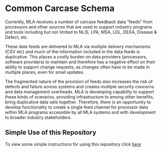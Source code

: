 # Common Carcase Schema

Currently, MLA receives a number of carcase feedback data “feeds” from processors and other sources that are used to support industry programs and tools including but not limited to NLIS, LPA, MSA, LDL, DEXA, Disease & Defect, etc.

These data feeds are delivered to MLA via multiple delivery mechanisms (CSV etc) and much of the information included in the data feeds is duplicative. This places a costly burden on data providers (processors, software providers) to maintain and therefore has a negative effect on their ability to support change requests, as changes often have to be made in multiple places, even for small updates.

The fragmented nature of the provision of feeds also increases the risk of defects and failure across systems and creates multiple security concerns and data management overheads. MLA is developing capability to support these kinds of scenarios, providing infrastructure to among other benefits, bring duplicative data sets together. Therefore, there is an opportunity to develop functionality to create a single feed channel for processor data within MLA programs accessible by all MLA systems and with development to broader industry stakeholders.

## Simple Use of this Repository

To view some simple instructions for using this repository click [here](/UsingGitHub.md)
